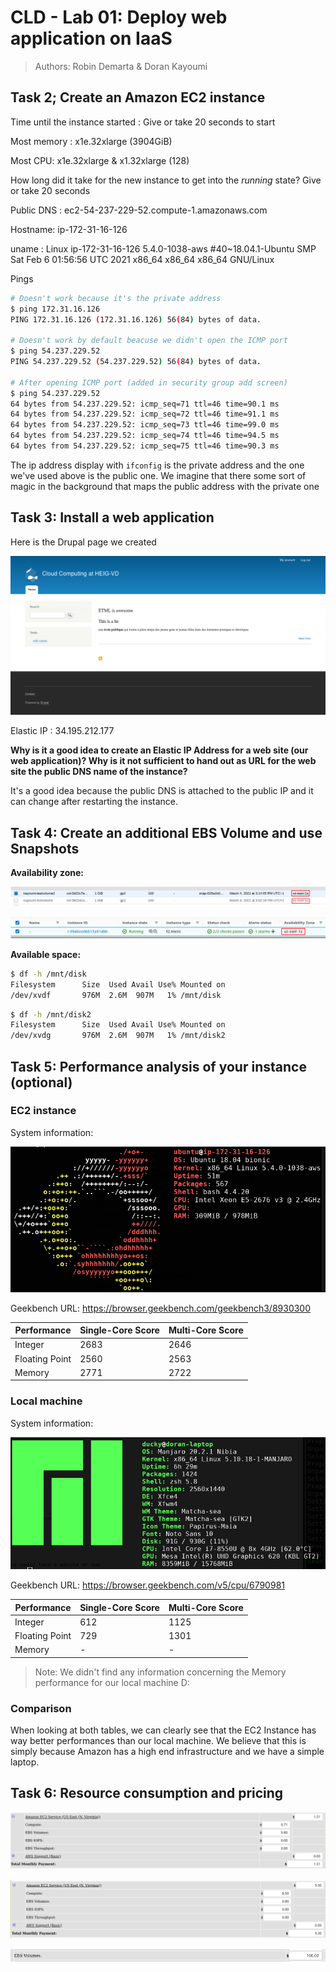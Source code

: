 # CLD - Lab 01: Deploy web application on IaaS

> Authors: Robin Demarta & Doran Kayoumi

## Task 2; Create an Amazon EC2 instance

Time until the instance started : Give or take 20 seconds to start



Most memory : x1e.32xlarge (3904GiB)

Most CPU: x1e.32xlarge & x1.32xlarge (128)

How long did it take for the new instance to get into the *running* state?  Give or take 20 seconds



Public DNS : ec2-54-237-229-52.compute-1.amazonaws.com



Hostname: ip-172-31-16-126

uname : Linux ip-172-31-16-126 5.4.0-1038-aws #40~18.04.1-Ubuntu SMP Sat Feb 6 01:56:56 UTC 2021 x86_64 x86_64 x86_64 GNU/Linux



Pings

```bash
# Doesn't work because it's the private address
$ ping 172.31.16.126
PING 172.31.16.126 (172.31.16.126) 56(84) bytes of data.

# Doesn't work by default beacuse we didn't open the ICMP port
$ ping 54.237.229.52
PING 54.237.229.52 (54.237.229.52) 56(84) bytes of data.

# After opening ICMP port (added in security group add screen)
$ ping 54.237.229.52
64 bytes from 54.237.229.52: icmp_seq=71 ttl=46 time=90.1 ms
64 bytes from 54.237.229.52: icmp_seq=72 ttl=46 time=91.1 ms
64 bytes from 54.237.229.52: icmp_seq=73 ttl=46 time=99.0 ms
64 bytes from 54.237.229.52: icmp_seq=74 ttl=46 time=94.5 ms
64 bytes from 54.237.229.52: icmp_seq=75 ttl=46 time=90.3 ms
```

The ip address display with `ifconfig` is the private address and the one we've used above is the public one. We imagine that there some sort of magic in the background that maps the public address with the private one

## Task 3: Install a web application

Here is the Drupal page we created

![](img/03-Drupal_working.png)

Elastic IP : 34.195.212.177

**Why is it a good idea to create an Elastic IP Address for a web site (our web application)? Why is it not sufficient to hand out as URL for the web site the public DNS name of the instance?**

It's a good idea because the public DNS is attached to the public IP and it can change after restarting the instance.

## Task 4: Create an additional EBS Volume and use Snapshots

**Availability zone:**

![](img/04-storage_availabilityzone.png)

![](img/04-instance_availabilityzone.png)

**Available space:**

```bash
$ df -h /mnt/disk
Filesystem      Size  Used Avail Use% Mounted on
/dev/xvdf       976M  2.6M  907M   1% /mnt/disk
```

```bash
$ df -h /mnt/disk2
Filesystem      Size  Used Avail Use% Mounted on
/dev/xvdg       976M  2.6M  907M   1% /mnt/disk2
```

## Task 5: Performance analysis of your instance (optional)

### EC2 instance

System information:

![](img/05-EC2_info.png)

Geekbench URL: https://browser.geekbench.com/geekbench3/8930300

| Performance    | Single-Core Score | Multi-Core Score |
| -------------- | ----------------- | ---------------- |
| Integer        | 2683              | 2646             |
| Floating Point | 2560              | 2563             |
| Memory         | 2771              | 2722             |

### Local machine

System information:

![](img/05-local_machine_info.png)

Geekbench URL: https://browser.geekbench.com/v5/cpu/6790981

| Performance    | Single-Core Score | Multi-Core Score |
| -------------- | ----------------- | ---------------- |
| Integer        | 612               | 1125             |
| Floating Point | 729               | 1301             |
| Memory         | -                 | -                |

> Note: We didn't find any information concerning the Memory performance for our local machine D:

### Comparison

When looking at both tables, we can clearly see that the EC2 Instance has way better performances than our local machine. We believe that this is simply because Amazon has a high end infrastructure and we have a simple laptop.

## Task 6: Resource consumption and pricing

![](img/06-pricing.png)

![](img/06-princing_all_month.png)

![](img/06-1TB_price.png)



